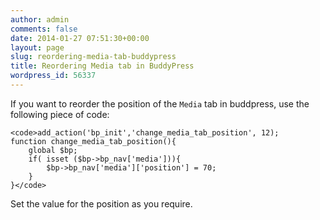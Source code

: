 ```yaml
---
author: admin
comments: false
date: 2014-01-27 07:51:30+00:00
layout: page
slug: reordering-media-tab-buddypress
title: Reordering Media tab in BuddyPress
wordpress_id: 56337
---
```


If you want to reorder the position of the `Media` tab in buddpress, use the following piece of code:


    
    <code>add_action('bp_init','change_media_tab_position', 12);
    function change_media_tab_position(){
        global $bp;
        if( isset ($bp->bp_nav['media'])){
            $bp->bp_nav['media']['position'] = 70;
        }
    }</code>



Set the value for the position as you require.
